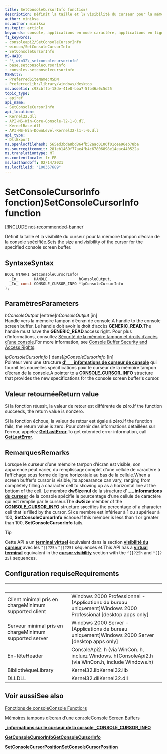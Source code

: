 ```yaml
---
title: SetConsoleCursorInfo fonction)
description: Définit la taille et la visibilité du curseur pour la mémoire tampon d’écran de la console spécifiée.
author: miniksa
ms.author: miniksa
ms.topic: article
keywords: console, applications en mode caractère, applications en ligne de commande, applications de terminal, API console
f1_keywords:
- consoleapi2/SetConsoleCursorInfo
- wincon/SetConsoleCursorInfo
- SetConsoleCursorInfo
MS-HAID:
- '\_win32\_setconsolecursorinfo'
- base.setconsolecursorinfo
- consoles.setconsolecursorinfo
MSHAttr:
- PreferredSiteName:MSDN
- PreferredLib:/library/windows/desktop
ms.assetid: c98cbffb-18de-41e8-bba7-5fb46a0c5d25
topic_type:
- apiref
api_name:
- SetConsoleCursorInfo
api_location:
- Kernel32.dll
- API-MS-Win-Core-Console-l2-1-0.dll
- KernelBase.dll
- API-MS-Win-DownLevel-Kernel32-l1-1-0.dll
api_type:
- DllExport
ms.openlocfilehash: 565ed3bda8bd864fb52aac0106f01cee96eb78ba
ms.sourcegitcommit: 281eb1469f77ae4fb4c67806898e14eac440522a
ms.translationtype: MT
ms.contentlocale: fr-FR
ms.lasthandoff: 02/14/2021
ms.locfileid: "100357689"
---
```

# <a name="setconsolecursorinfo-function"></a><span data-ttu-id="756be-104">SetConsoleCursorInfo fonction)</span><span class="sxs-lookup"><span data-stu-id="756be-104">SetConsoleCursorInfo function</span></span>

[!INCLUDE [not-recommended-banner](./includes/not-recommended-banner.md)]

<span data-ttu-id="756be-105">Définit la taille et la visibilité du curseur pour la mémoire tampon d’écran de la console spécifiée.</span><span class="sxs-lookup"><span data-stu-id="756be-105">Sets the size and visibility of the cursor for the specified console screen buffer.</span></span>

## <a name="syntax"></a><span data-ttu-id="756be-106">Syntaxe</span><span class="sxs-lookup"><span data-stu-id="756be-106">Syntax</span></span>

```C
BOOL WINAPI SetConsoleCursorInfo(
  _In_       HANDLE              hConsoleOutput,
  _In_ const CONSOLE_CURSOR_INFO *lpConsoleCursorInfo
);
```

## <a name="parameters"></a><span data-ttu-id="756be-107">Paramètres</span><span class="sxs-lookup"><span data-stu-id="756be-107">Parameters</span></span>

<span data-ttu-id="756be-108">*hConsoleOutput* \[entrée\]</span><span class="sxs-lookup"><span data-stu-id="756be-108">*hConsoleOutput* \[in\]</span></span>  
<span data-ttu-id="756be-109">Handle vers la mémoire tampon d’écran de console.</span><span class="sxs-lookup"><span data-stu-id="756be-109">A handle to the console screen buffer.</span></span> <span data-ttu-id="756be-110">Le handle doit avoir le droit d’accès **GENERIC\_READ**.</span><span class="sxs-lookup"><span data-stu-id="756be-110">The handle must have the **GENERIC\_READ** access right.</span></span> <span data-ttu-id="756be-111">Pour plus d’informations, consultez [Sécurité de la mémoire tampon et droits d’accès d’une console](console-buffer-security-and-access-rights.md).</span><span class="sxs-lookup"><span data-stu-id="756be-111">For more information, see [Console Buffer Security and Access Rights](console-buffer-security-and-access-rights.md).</span></span>

<span data-ttu-id="756be-112">*lpConsoleCursorInfo* \[ dans\]</span><span class="sxs-lookup"><span data-stu-id="756be-112">*lpConsoleCursorInfo* \[in\]</span></span>  
<span data-ttu-id="756be-113">Pointeur vers une structure [**d' \_ \_ informations de curseur de console**](console-cursor-info-str.md) qui fournit les nouvelles spécifications pour le curseur de la mémoire tampon d’écran de la console.</span><span class="sxs-lookup"><span data-stu-id="756be-113">A pointer to a [**CONSOLE\_CURSOR\_INFO**](console-cursor-info-str.md) structure that provides the new specifications for the console screen buffer's cursor.</span></span>

## <a name="return-value"></a><span data-ttu-id="756be-114">Valeur retournée</span><span class="sxs-lookup"><span data-stu-id="756be-114">Return value</span></span>

<span data-ttu-id="756be-115">Si la fonction réussit, la valeur de retour est différente de zéro.</span><span class="sxs-lookup"><span data-stu-id="756be-115">If the function succeeds, the return value is nonzero.</span></span>

<span data-ttu-id="756be-116">Si la fonction échoue, la valeur de retour est égale à zéro.</span><span class="sxs-lookup"><span data-stu-id="756be-116">If the function fails, the return value is zero.</span></span> <span data-ttu-id="756be-117">Pour obtenir des informations détaillées sur l’erreur, appelez [**GetLastError**](/windows/win32/api/errhandlingapi/nf-errhandlingapi-getlasterror).</span><span class="sxs-lookup"><span data-stu-id="756be-117">To get extended error information, call [**GetLastError**](/windows/win32/api/errhandlingapi/nf-errhandlingapi-getlasterror).</span></span>

## <a name="remarks"></a><span data-ttu-id="756be-118">Remarques</span><span class="sxs-lookup"><span data-stu-id="756be-118">Remarks</span></span>

<span data-ttu-id="756be-119">Lorsque le curseur d’une mémoire tampon d’écran est visible, son apparence peut varier, du remplissage complet d’une cellule de caractère à l’affichage sous forme de ligne horizontale au bas de la cellule.</span><span class="sxs-lookup"><span data-stu-id="756be-119">When a screen buffer's cursor is visible, its appearance can vary, ranging from completely filling a character cell to showing up as a horizontal line at the bottom of the cell.</span></span> <span data-ttu-id="756be-120">Le membre **dwSize nul** de la structure d' [**\_ \_ informations du curseur**](console-cursor-info-str.md) de la console spécifie le pourcentage d’une cellule de caractère qui est remplie par le curseur.</span><span class="sxs-lookup"><span data-stu-id="756be-120">The **dwSize** member of the [**CONSOLE\_CURSOR\_INFO**](console-cursor-info-str.md) structure specifies the percentage of a character cell that is filled by the cursor.</span></span> <span data-ttu-id="756be-121">Si ce membre est inférieur à 1 ou supérieur à 100, **SetConsoleCursorInfo** échoue.</span><span class="sxs-lookup"><span data-stu-id="756be-121">If this member is less than 1 or greater than 100, **SetConsoleCursorInfo** fails.</span></span>

> [!TIP]
> <span data-ttu-id="756be-122">Cette API a un **[terminal virtuel](console-virtual-terminal-sequences.md)** équivalent dans la section **[visibilité du curseur](console-virtual-terminal-sequences.md#cursor-visibility)** avec les `^[[?25h` `^[[?25l` séquences et.</span><span class="sxs-lookup"><span data-stu-id="756be-122">This API has a **[virtual terminal](console-virtual-terminal-sequences.md)** equivalent in the **[cursor visibility](console-virtual-terminal-sequences.md#cursor-visibility)** section with the `^[[?25h` and `^[[?25l` sequences.</span></span> 

## <a name="requirements"></a><span data-ttu-id="756be-123">Configuration requise</span><span class="sxs-lookup"><span data-stu-id="756be-123">Requirements</span></span>

| &nbsp; | &nbsp; |
|-|-|
| <span data-ttu-id="756be-124">Client minimal pris en charge</span><span class="sxs-lookup"><span data-stu-id="756be-124">Minimum supported client</span></span> | <span data-ttu-id="756be-125">Windows 2000 Professionnel - \[Applications de bureau uniquement\]</span><span class="sxs-lookup"><span data-stu-id="756be-125">Windows 2000 Professional \[desktop apps only\]</span></span> |
| <span data-ttu-id="756be-126">Serveur minimal pris en charge</span><span class="sxs-lookup"><span data-stu-id="756be-126">Minimum supported server</span></span> | <span data-ttu-id="756be-127">Windows 2000 Server - \[Applications de bureau uniquement\]</span><span class="sxs-lookup"><span data-stu-id="756be-127">Windows 2000 Server \[desktop apps only\]</span></span> |
| <span data-ttu-id="756be-128">En-tête</span><span class="sxs-lookup"><span data-stu-id="756be-128">Header</span></span> | <span data-ttu-id="756be-129">ConsoleApi2. h (via WinCon. h, incluez Windows. h)</span><span class="sxs-lookup"><span data-stu-id="756be-129">ConsoleApi2.h (via WinCon.h, include Windows.h)</span></span> |
| <span data-ttu-id="756be-130">Bibliothèque</span><span class="sxs-lookup"><span data-stu-id="756be-130">Library</span></span> | <span data-ttu-id="756be-131">Kernel32.lib</span><span class="sxs-lookup"><span data-stu-id="756be-131">Kernel32.lib</span></span> |
| <span data-ttu-id="756be-132">DLL</span><span class="sxs-lookup"><span data-stu-id="756be-132">DLL</span></span> | <span data-ttu-id="756be-133">Kernel32.dll</span><span class="sxs-lookup"><span data-stu-id="756be-133">Kernel32.dll</span></span> |

## <a name="see-also"></a><span data-ttu-id="756be-134">Voir aussi</span><span class="sxs-lookup"><span data-stu-id="756be-134">See also</span></span>

[<span data-ttu-id="756be-135">Fonctions de console</span><span class="sxs-lookup"><span data-stu-id="756be-135">Console Functions</span></span>](console-functions.md)

[<span data-ttu-id="756be-136">Mémoires tampons d’écran d’une console</span><span class="sxs-lookup"><span data-stu-id="756be-136">Console Screen Buffers</span></span>](console-screen-buffers.md)

[<span data-ttu-id="756be-137">**\_informations sur le curseur de la console \_**</span><span class="sxs-lookup"><span data-stu-id="756be-137">**CONSOLE\_CURSOR\_INFO**</span></span>](console-cursor-info-str.md)

[<span data-ttu-id="756be-138">**GetConsoleCursorInfo**</span><span class="sxs-lookup"><span data-stu-id="756be-138">**GetConsoleCursorInfo**</span></span>](getconsolecursorinfo.md)

[<span data-ttu-id="756be-139">**SetConsoleCursorPosition**</span><span class="sxs-lookup"><span data-stu-id="756be-139">**SetConsoleCursorPosition**</span></span>](setconsolecursorposition.md)